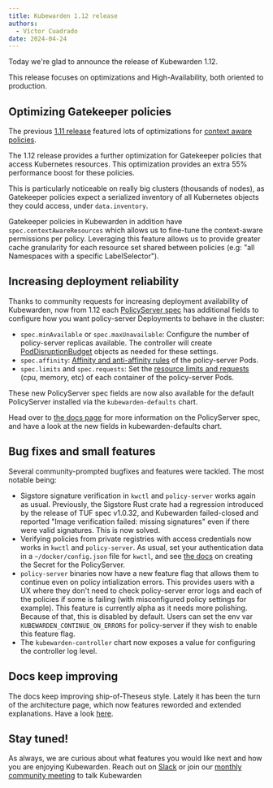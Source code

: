 ```yaml
---
title: Kubewarden 1.12 release
authors:
  - Víctor Cuadrado
date: 2024-04-24
---
```


Today we're glad to announce the release of Kubewarden 1.12.

This release focuses on optimizations and High-Availability, both oriented to
production.

## Optimizing Gatekeeper policies

The previous [1.11
release](https://www.kubewarden.io/blog/2024/03/kubewarden-1-11-release/)
featured lots of optimizations for
[context aware policies](https://docs.kubewarden.io/next/reference/spec/context-aware-policies).

The 1.12 release provides a further optimization for Gatekeeper policies that
access Kubernetes resources. This optimization provides an extra 55%
performance boost for these policies.

This is particularly noticeable on really big clusters (thousands of nodes), as
Gatekeeper policies expect a serialized inventory of all Kubernetes objects
they could access, under `data.inventory`.

Gatekeeper policies in Kubewarden in addition have `spec.contextAwareResources`
which allows us to fine-tune the context-aware permissions per policy.
Leveraging this feature allows us to provide greater cache granularity for each
resource set shared between policies (e.g: "all Namespaces with a specific
LabelSelector").

## Increasing deployment reliability

Thanks to community requests for increasing deployment availability of
Kubewarden, now from 1.12 each [PolicyServer
spec](https://docs.kubewarden.io/next/reference/CRDs#policyserverspec) has
additional fields to configure how you want policy-server Deployments to behave
in the cluster:

- `spec.minAvailable` or `spec.maxUnavailable`: Configure the number of
  policy-server replicas available. The controller will create
  [PodDisruptionBudget](https://kubernetes.io/docs/concepts/workloads/pods/disruptions/#pod-disruption-budgets) objects as needed for these settings.
- `spec.affinity`: [Affinity and anti-affinity rules](https://kubernetes.io/docs/concepts/scheduling-eviction/assign-pod-node/#affinity-and-anti-affinity) of the policy-server Pods.
- `spec.limits` and `spec.requests`: Set the [resource limits and requests](https://kubernetes.io/docs/concepts/configuration/manage-resources-containers/#resource-requests-and-limits-of-pod-and-container) (cpu,
  memory, etc) of each container of the policy-server Pods.

These new PolicyServer spec fields are now also available for the default
PolicyServer installed via the `kubewarden-defaults` chart.

Head over to [the docs
page](https://docs.kubewarden.io/howtos/policy-servers/production-deployments)
for more information on the PolicyServer spec, and have a look at the new
fields in kubewarden-defaults chart.

## Bug fixes and small features

Several community-prompted bugfixes and features were tackled. The most notable
being:

- Sigstore signature verification in `kwctl` and `policy-server` works again as
  usual. Previously, the Sigstore Rust crate had a regression introduced by the
  release of TUF spec v1.0.32, and Kubewarden failed-closed and reported "Image
  verification failed: missing signatures" even if there were valid signatures.
  This is now solved.
- Verifying policies from private registries with access credentials now works
  in `kwctl` and `policy-server`. As usual, set your authentication data in a
  `~/docker/config.json` file for `kwctl`, and see [the
  docs](https://docs.kubewarden.io/howtos/policy-servers/private-registry) on
  creating the Secret for the PolicyServer.
- `policy-server` binaries now have a new feature flag that allows them to
  continue even on policy intialization errors. This provides users with a UX
  where they don't need to check policy-server error logs and each of the
  policies if some is failing (with misconfigured policy settings for example).
  This feature is currently alpha as it needs more polishing. Because of that, this is disabled by default. Users can set the
  env var `KUBEWARDEN_CONTINUE_ON_ERRORS` for policy-server if they wish to
  enable this feature flag.
- The `kubewarden-controller` chart now exposes a value for configuring the
  controller log level.

## Docs keep improving

The docs keep improving ship-of-Theseus style. Lately it has been the turn of
the architecture page, which now features reworded and extended explanations.
Have a look [here](https://docs.kubewarden.io/explanations/architecture).

## Stay tuned!

As always, we are curious about what features you would like next and how you are
enjoying Kubewarden. Reach out on [Slack](https://kubernetes.slack.com/?redir=%2Fmessages%2Fkubewarden)
or join our [monthly community meeting](https://teamup.com/ks2bj74dvw132mhjtj?view=a&showProfileAndInfo=0&showSidepanel=1&disableSidepanel=1&showMenu=1&showAgendaHeader=1&showAgendaDetails=0&showYearViewHeader=1)
to talk Kubewarden
